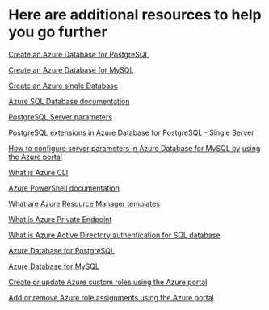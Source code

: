 # Here are additional resources to help you go further

[Create an Azure Database for PostgreSQL](https://learn.microsoft.com/en-us/azure/postgresql/single-server/quickstart-create-server-database-portal?wt.mc_id=azsql_singlsrvrquick_webpage_extlp)

[Create an Azure Database for MySQL](https://learn.microsoft.com/en-us/azure/mysql/flexible-server/quickstart-create-server-portal?wt.mc_id=azsql_flxsrvrquick_webpage_extlp)

[Create an Azure single Database](https://learn.microsoft.com/en-us/azure/azure-sql/database/quickstart-content-reference-guide?view=azuresql&wt.mc_id=azsql_refguidequick_webpage_extlp)

[Azure SQL Database documentation](https://learn.microsoft.com/en-us/azure/azure-sql/?view=azuresql?wt.mc_id=azsql_azsql_webpage_extlp)

[PostgreSQL Server parameters](https://learn.microsoft.com/en-us/azure/postgresql/single-server/concepts-servers#server-parameters?wt.mc_id=azsql_singlsrvrconceptsrv_webpage_extlp)

[PostgreSQL extensions in Azure Database for PostgreSQL - Single Server](https://learn.microsoft.com/en-us/azure/postgresql/single-server/concepts-extensions?wt.mc_id=azsql_singlsrvrconcext_webpage_extlp)

[How to configure server parameters in Azure Database for MySQL by](https://learn.microsoft.com/en-us/azure/mysql/single-server/how-to-server-parameters?wt.mc_id=azsql_singlsrvrpara_webpage_extlp) [using the Azure portal](https://docs.microsoft.com/en-us/azure/mysql/howto-server-parameters)

[What is Azure CLI](https://learn.microsoft.com/en-us/cli/azure/what-is-azure-cli?wt.mc_id=azsql_azurecli_webpage_extlp)

[Azure PowerShell documentation](https://learn.microsoft.com/en-us/powershell/azure/?view=azps-10.3.0&wt.mc_id=azsql_azpwrshell_webpage_extlp)

[What are Azure Resource Manager templates](https://learn.microsoft.com/en-us/azure/azure-resource-manager/templates/overview?wt.mc_id=azsql_azrsrcmgrtempl_webpage_extlp)

[What is Azure Private Endpoint](https://learn.microsoft.com/en-us/azure/private-link/private-endpoint-overview?wt.mc_id=azsql_privendptovrw_webpage_extlp)

[What is Azure Active Directory authentication for SQL database](https://learn.microsoft.com/en-us/azure/azure-sql/database/authentication-aad-overview?view=azuresql&wt.mc_id=azsql_dbauthaadovrw_webpage_extlp) 

[Azure Database for PostgreSQL](https://learn.microsoft.com/en-us/azure/postgresql/single-server/concepts-azure-ad-authentication?wt.mc_id=azsql_postgresinglsrvrazadauth_webpage_extlp) 

[Azure Database for MySQL](https://learn.microsoft.com/en-us/azure/mysql/single-server/concepts-azure-ad-authentication?wt.mc_id=azsql_singlsrvrazadauth_webpage_extlp) 

[Create or update Azure custom roles using the Azure portal](https://learn.microsoft.com/en-us/azure/role-based-access-control/custom-roles-portal?wt.mc_id=azsql_custrolesport_webpage_extlp) 

[Add or remove Azure role assignments using the Azure portal](https://learn.microsoft.com/en-us/azure/role-based-access-control/role-assignments-portal?wt.mc_id=azsql_roleassignport_webpage_extlp)